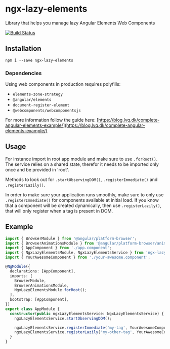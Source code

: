# ngx-lazy-elements

Library that helps you manage lazy Angular Elements Web Components

[![Build Status](https://travis-ci.com/LarsVonQualen/ngx-lazy-elements.svg?branch=master)](https://travis-ci.org/LarsVonQualen/ngx-lazy-elements/builds/517116329#)

## Installation

`npm i --save ngx-lazy-elements`

### Dependencies

Using web components in production requires polyfills:

- `elements-zone-strategy`
- `@angular/elements`
- `document-register-element`
- `@webcomponents/webcomponentsjs`

For more information follow the guide here: [https://blog.lvq.dk/complete-angular-elements-example/](https://blog.lvq.dk/complete-angular-elements-example/)

## Usage

For instance import in root app module and make sure to use `.forRoot()`. The service relies on a shared state, therefor it needs to be imported only once and be provided in 'root'.

Methods to look out for `.startObservingDOM()`, `.registerImmediate()` and `.registerLazily()`.

In order to make sure your application runs smoothly, make sure to only use `.registerImmediate()` for components available at initial load. If you know that a component will be created dynamically, then use `.registerLazily()`, that will only register when a tag is present in DOM.

## Example

```typescript
import { BrowserModule } from '@angular/platform-browser';
import { BrowserAnimationsModule } from '@angular/platform-browser/animations';
import { AppComponent } from './app.component';
import { NgxLazyElementsModule, NgxLazyElementsService } from 'ngx-lazy-elements';
import { YourAwesomeComponent } from './your-awesome.component';

@NgModule({
  declarations: [AppComponent],
  imports: [
    BrowserModule,
    BrowserAnimationsModule,
    NgxLazyElementsModule.forRoot();
  ],
  bootstrap: [AppComponent],
})
export class AppModule {
  constructor(public ngxLazyElementsService: NgxLazyElementsService) {
    ngxLazyElementsService.startObservingDOM();

    ngxLazyElementsService.registerImmediate('my-tag', YourAwesomeComponent);
    ngxLazyElementsService.registerLazily('my-other-tag', YourAwesomeComponent);
  }
}
```

